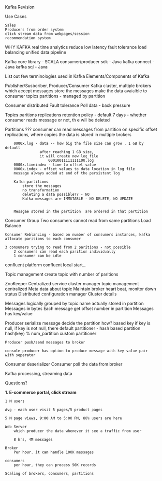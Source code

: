 Kafka Revision

Use Cases

	Sales
	Producers from order system
	click stream data from webpages/session
	recommendation system
	

WHY KAFKA
	real time analytics
	reduce low latency
	fault tolerance
	load balancing
	unified data pipeline

Kafka 
	core library - SCALA
	consumer/producer sdk - Java
	kafka connect - Java
	kafka sql - Java

List out few terminologies used in Kafka
Elements/Components of Kafka


Publisher/Susbcriber, Producer/Consumer
Kafka cluster, multiple brokers
			which accept messages
			store the messages
			make the data avaialble to consumer
			topics
			partitions - managed by partition
				
Consumer
	distributed
	Fault tolerance
	Poll data - back pressure
	
Topics
	paritions
	replications
	retention policy - default 7 days
					 - whether consumer reads message or not, th e will be deleted

Partitions
		???
		consumer can read messages from partition on specific offset
		replications, where copies the data is stored in multiple brokers
		
		
		0000x.log - data -- how big the file size can grow , 1 GB by default
					after reaching 1 GB size,
					it will create new log file
						00010011111111100.log
		0000x.timeindex - time to offset value
		0000x.index - offset values to data location in log file
		message always added at end of the persistent log

		Kafka partitions 
			store the messages
			no transformation
			deleting a data possible?? - NO
			Kafka messages are IMMUTABLE - NO DELETE, NO UPDATE
			
			
		Messgae stored in the partition  are ordered in that partition

Consumer Group
	Two consumers cannot read from same partitions
	Load Balance
	
	Consumer Reblancing - based on number of consumers instances, kafka allocate paritions to each consumer
	
	3 consumers trying to read from 2 paritions - not possible
		2 consumers can read each parition individually
		1 consumer can be idle
	
confluent platform
	confluent local start...
	

Topic management
	create topic with number of paritions
		
ZooKeeper 
		Centralized service cluster manager
		topic management
		centralized
		Meta data about topic
		Maintain broker heart beat, monitor down status
		Distributed configuration manager
		Cluster details
		
Messages
		logically grouped by topic name
		actually stored in partition
		Messages in bytes
		Each message get offset number in  partition
		Messages has key/value
		
Producer
	serialize message
	decide the partition
	how? based key
	if key is null, 
	if key is not null, there default partitioner - hash based partition hash(key) % num_partition
	custom partitioner
	
	Producer push/send messages to broker
	
	console producer has option to produce message with key value pair with seperator
	
Consumer
	deserializer
	Consumer poll the data from broker

Kafka
	processing, streaming data
	
	
Questions?

**1. E-commerce portal, click stream**

	1 M users
	
	Avg - each user visit 5 pages/5 product pages
	
	5 M page views, 9:00 AM to 5:00 PM, 80% users are here
	
	Web Server
		which producer the data whenever it see a traffic from user
		
		8 hrs, 4M messages
		
	Broker
		Per hour, it can handle 100K messages
		
	consumers
		per hour, they can process 50K records
		
	Scaling of brokers, consumers, partitions
	
	
	
